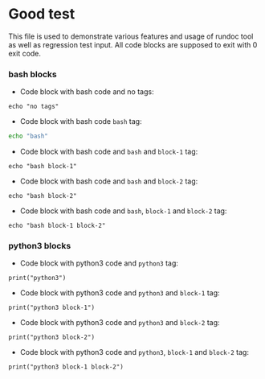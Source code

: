 
Good test
==================================================

This file is used to demonstrate various features and usage of rundoc tool as well as regression test input. All code blocks are supposed to exit with 0 exit code.

### bash blocks

- Code block with bash code and no tags:

```
echo "no tags"
```

- Code block with bash code `bash` tag:

```bash
echo "bash"
```

- Code block with bash code and `bash` and `block-1` tag:

```bash_block-1
echo "bash block-1"
```

- Code block with bash code and `bash` and `block-2` tag:

```bash_block-2
echo "bash block-2"
```

- Code block with bash code and `bash`, `block-1` and `block-2` tag:

```bash_block-1
echo "bash block-1 block-2"
```

### python3 blocks

- Code block with python3 code and `python3` tag:

```python3
print("python3")
```

- Code block with python3 code and `python3` and `block-1` tag:

```python3_block-1
print("python3 block-1")
```

- Code block with python3 code and `python3` and `block-2` tag:

```python3_block-2
print("python3 block-2")
```

- Code block with python3 code and `python3`, `block-1` and `block-2` tag:

```python3_block-1
print("python3 block-1 block-2")
```

